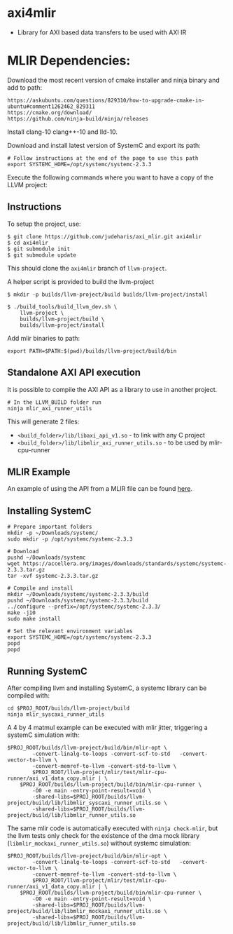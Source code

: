 # axi4mlir

* Library for AXI based data transfers to be used with AXI IR


# MLIR Dependencies:

Download the most recent version of cmake installer and ninja binary and add to
path:

```
https://askubuntu.com/questions/829310/how-to-upgrade-cmake-in-ubuntu#comment1262462_829311
https://cmake.org/download/
https://github.com/ninja-build/ninja/releases
```

Install clang-10 clang++-10 and lld-10.

Download and install latest version of SystemC and export its path:

```
# Follow instructions at the end of the page to use this path
export SYSTEMC_HOME=/opt/systemc/systemc-2.3.3
```

Execute the following commands where you want to have a copy of the LLVM project:

## Instructions

To setup the project, use:

```shell
$ git clone https://github.com/judeharis/axi_mlir.git axi4mlir
$ cd axi4mlir
$ git submodule init
$ git submodule update
```

This should clone the `axi4mlir` branch of `llvm-project`.

A helper script is provided to build the llvm-project

```shell
$ mkdir -p builds/llvm-project/build builds/llvm-project/install

$ ./build_tools/build_llvm_dev.sh \
    llvm-project \
    builds/llvm-project/build \
    builds/llvm-project/install
```

Add mlir binaries to path:

```
export PATH=$PATH:$(pwd)/builds/llvm-project/build/bin
```

## Standalone AXI API execution

It is possible to compile the AXI API as a library to use in another project.

```shell
# In the LLVM_BUILD folder run
ninja mlir_axi_runner_utils 
```
This will generate 2 files:

* `<build_folder>/lib/libaxi_api_v1.so` - to link with any C project
* `<build_folder>/lib/libmlir_axi_runner_utils.so` - to be used by mlir-cpu-runner

## MLIR Example

An example of using the API from a MLIR file can be found
[here](https://github.com/agostini01/llvm-project/blob/axi4mlir/mlir/test/mlir-cpu-runner/axi_v1.mlir).


## Installing SystemC

```shell
# Prepare important folders
mkdir -p ~/Downloads/systemc/
sudo mkdir -p /opt/systemc/systemc-2.3.3

# Download
pushd ~/Downloads/systemc
wget https://accellera.org/images/downloads/standards/systemc/systemc-2.3.3.tar.gz
tar -xvf systemc-2.3.3.tar.gz 

# Compile and install
mkdir ~/Downloads/systemc/systemc-2.3.3/build
pushd ~/Downloads/systemc/systemc-2.3.3/build
../configure --prefix=/opt/systemc/systemc-2.3.3/
make -j10
sudo make install

# Set the relevant environment variables
export SYSTEMC_HOME=/opt/systemc/systemc-2.3.3
popd
popd
```

## Running SystemC

After compiling llvm and installing SystemC, a systemc library can be compiled
with:

```shell
cd $PROJ_ROOT/builds/llvm-project/build
ninja mlir_syscaxi_runner_utils
```

A 4 by 4 matmul example can be executed with mlir jitter, triggering a systemC
simulation with:
```
$PROJ_ROOT/builds/llvm-project/build/bin/mlir-opt \
        -convert-linalg-to-loops -convert-scf-to-std   -convert-vector-to-llvm \
        -convert-memref-to-llvm -convert-std-to-llvm \
        $PROJ_ROOT/llvm-project/mlir/test/mlir-cpu-runner/axi_v1_data_copy.mlir | \
    $PROJ_ROOT/builds/llvm-project/build/bin/mlir-cpu-runner \
        -O0 -e main -entry-point-result=void \
        -shared-libs=$PROJ_ROOT/builds/llvm-project/build/lib/libmlir_syscaxi_runner_utils.so \
        -shared-libs=$PROJ_ROOT/builds/llvm-project/build/lib/libmlir_runner_utils.so 
```

The same mlir code is automatically executed with `ninja check-mlir`, but the
llvm tests only check for the existence of the dma mock library
(`libmlir_mockaxi_runner_utils.so`) without systemc simulation:
```shell
$PROJ_ROOT/builds/llvm-project/build/bin/mlir-opt \
        -convert-linalg-to-loops -convert-scf-to-std   -convert-vector-to-llvm \
        -convert-memref-to-llvm -convert-std-to-llvm \
        $PROJ_ROOT/llvm-project/mlir/test/mlir-cpu-runner/axi_v1_data_copy.mlir | \
    $PROJ_ROOT/builds/llvm-project/build/bin/mlir-cpu-runner \
        -O0 -e main -entry-point-result=void \
        -shared-libs=$PROJ_ROOT/builds/llvm-project/build/lib/libmlir_mockaxi_runner_utils.so \
        -shared-libs=$PROJ_ROOT/builds/llvm-project/build/lib/libmlir_runner_utils.so 
```
